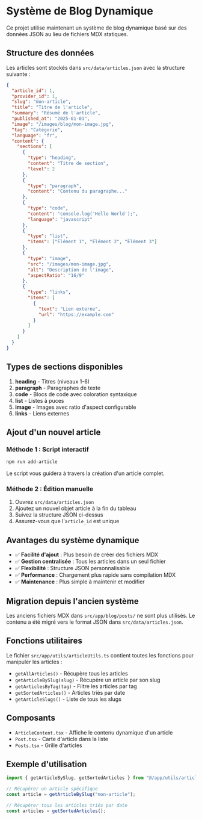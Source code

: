 # Système de Blog Dynamique

Ce projet utilise maintenant un système de blog dynamique basé sur des données JSON au lieu de fichiers MDX statiques.

## Structure des données

Les articles sont stockés dans `src/data/articles.json` avec la structure suivante :

```json
{
  "article_id": 1,
  "provider_id": 1,
  "slug": "mon-article",
  "title": "Titre de l'article",
  "summary": "Résumé de l'article",
  "published_at": "2025-01-01",
  "image": "/images/blog/mon-image.jpg",
  "tag": "Catégorie",
  "language": "fr",
  "content": {
    "sections": [
      {
        "type": "heading",
        "content": "Titre de section",
        "level": 2
      },
      {
        "type": "paragraph",
        "content": "Contenu du paragraphe..."
      },
      {
        "type": "code",
        "content": "console.log('Hello World');",
        "language": "javascript"
      },
      {
        "type": "list",
        "items": ["Élément 1", "Élément 2", "Élément 3"]
      },
      {
        "type": "image",
        "src": "/images/mon-image.jpg",
        "alt": "Description de l'image",
        "aspectRatio": "16/9"
      },
      {
        "type": "links",
        "items": [
          {
            "text": "Lien externe",
            "url": "https://example.com"
          }
        ]
      }
    ]
  }
}
```

## Types de sections disponibles

1. **heading** - Titres (niveaux 1-6)
2. **paragraph** - Paragraphes de texte
3. **code** - Blocs de code avec coloration syntaxique
4. **list** - Listes à puces
5. **image** - Images avec ratio d'aspect configurable
6. **links** - Liens externes

## Ajout d'un nouvel article

### Méthode 1 : Script interactif

```bash
npm run add-article
```

Le script vous guidera à travers la création d'un article complet.

### Méthode 2 : Édition manuelle

1. Ouvrez `src/data/articles.json`
2. Ajoutez un nouvel objet article à la fin du tableau
3. Suivez la structure JSON ci-dessus
4. Assurez-vous que l'`article_id` est unique

## Avantages du système dynamique

- ✅ **Facilité d'ajout** : Plus besoin de créer des fichiers MDX
- ✅ **Gestion centralisée** : Tous les articles dans un seul fichier
- ✅ **Flexibilité** : Structure JSON personnalisable
- ✅ **Performance** : Chargement plus rapide sans compilation MDX
- ✅ **Maintenance** : Plus simple à maintenir et modifier

## Migration depuis l'ancien système

Les anciens fichiers MDX dans `src/app/blog/posts/` ne sont plus utilisés. Le contenu a été migré vers le format JSON dans `src/data/articles.json`.

## Fonctions utilitaires

Le fichier `src/app/utils/articleUtils.ts` contient toutes les fonctions pour manipuler les articles :

- `getAllArticles()` - Récupère tous les articles
- `getArticleBySlug(slug)` - Récupère un article par son slug
- `getArticlesByTag(tag)` - Filtre les articles par tag
- `getSortedArticles()` - Articles triés par date
- `getArticleSlugs()` - Liste de tous les slugs

## Composants

- `ArticleContent.tsx` - Affiche le contenu dynamique d'un article
- `Post.tsx` - Carte d'article dans la liste
- `Posts.tsx` - Grille d'articles

## Exemple d'utilisation

```typescript
import { getArticleBySlug, getSortedArticles } from "@/app/utils/articleUtils";

// Récupérer un article spécifique
const article = getArticleBySlug("mon-article");

// Récupérer tous les articles triés par date
const articles = getSortedArticles();
```
